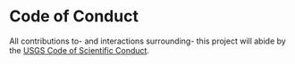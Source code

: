 # Code of Conduct

All contributions to- and interactions surrounding- this project will abide by
the [USGS Code of Scientific Conduct][1].

[1]: https://www.usgs.gov/about/organization/science-support/science-quality-and-integrity/code-scientific-conduct
